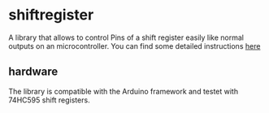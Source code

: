 # shiftregister
A library that allows to control Pins of a shift register easily like normal outputs on an microcontroller. You can find some detailed instructions [here](https://makeandcreate.4lima.de/en/shift-register-74hc595-for-arduino/)

## hardware

The library is compatible with the Arduino framework and testet with 74HC595 shift registers.
